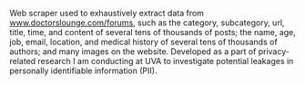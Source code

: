 Web scraper used to exhaustively extract data from www.doctorslounge.com/forums, such as the category, subcategory, url, title, time, and content of several tens of thousands of posts; the name, age, job, email, location, and medical history of several tens of thousands of authors; and many images on the website. Developed as a part of privacy-related research I am conducting at UVA to investigate potential leakages in personally identifiable information (PII).
